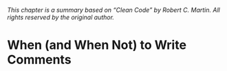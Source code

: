 *This chapter is a summary based on “Clean Code” by Robert C. Martin. All rights reserved by the original author.*

# When (and When Not) to Write Comments
